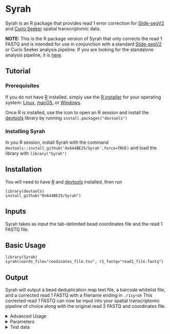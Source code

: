 # Syrah
Syrah is an R package that provides read 1 error correction for [Slide-seqV2](https://www.nature.com/articles/s41587-020-0739-1) and [Curio Seeker](https://curiobioscience.com/seeker/) spatial transcriptomic data. 

**NOTE:** This is the R package version of Syrah that only corrects the read 1 FASTQ and is intended for use in conjunction with a standard [Slide-seqV2](https://broadinstitute.github.io/warp/docs/Pipelines/SlideSeq_Pipeline/README) or Curio Seeker analysis pipeline. If you are looking for the standalone analysis pipeline, it is [here](https://cran.r-project.org/).

## Tutorial

### Prerequisites

If you do not have [R](https://r-project.org/) installed, simply use the [R installer](https://rstudio-education.github.io/hopr/starting.html) for your operating system: [Linux](https://cran.r-project.org/bin/linux/), [macOS](https://cran.r-project.org/bin/macosx/), or [Windows](https://cran.r-project.org/bin/windows/).

Once R is installed, use the icon to open an R session and install the [devtools](https://cran.r-project.org/package=devtools) library by running
```install.packages("devtools")```

### Installing Syrah
In you R session, install Syrah with the command
```devtools::install_github('0x644BE25/Syrah',force=TRUE)```
and load the library with
```library("Syrah")```

## Installation
You will need to have [R](https://www.r-project.org/) and [devtools](https://www.rdocumentation.org/packages/devtools/versions/2.4.5) installed, then run
```
library(devtools)
install_github("0x644BE25/Syrah")
```


## Inputs
Syrah takes as input the tab-delimited bead coordinates file and the read 1 FASTQ file.

## Basic Usage
```
library(Syrah)
syrah(coords_file="coodinates_file.tsv", r1_fastq="read1_file.fastq")
```

## Output
Syrah will output a bead deduplication map text file, a barcode whitelist file, and a corrected read 1 FASTQ with a filename ending in `.r1syrah`
This corrected read 1 FASTQ can now be input into your spatial transcriptomic pipeline of choice along with the original read 2 FASTQ and coordinates file.


<details>
  
<summary>Advanced Usage</summary>

## Advanced Usage
Syrah has three steps, and the `Syrah()` function is simply a wrapper for them. The steps can be run independently, if desired. This may be useful if you wish to use the same barcode whitelist for several read 1 FASTQs from the same puck or tile, such as if you have multiple lanes of the same library on a flowcell.

#### Step 1: Barcode deduplication
This step uses the barcode file to find beads with impossibly close x,y distance and barcodes one nucleotide apart. These groups of beads are virtual duplications, so Syrah reroutes all barcodes in the group to a single one.
```
make_bead_dedup_map(coords_file="coodinates_file.tsv")
```
This will output a text file of the deduplication mapping with the same name as the coordinates file but with `_dedup_map.txt` appended.

#### Step 2: Barcode whitelist generation
This step uses the barcode file and deduplication map (from the previous step) to generate a whitelist of all acceptable barcode matches. This whitelist automatically redirects duplicated beads when matching.
```
make_barcode_whitelist(dedup_map="coordinates_file.tsv_dedup_map.txt", coods_file="coordinates_file.tsv")
```
This will output a text file of the barcode matching whitelist with the same name as the coordinates file but with `_whitelist.txt` appended.

#### Step 3: Barcode correction
This step uses the barcode whitelist (from the previous step) and the read 1 FASTQ to generate a corrected read 1 FASTQ.
```
correct_barcodes(whitelist="coordinates_file.tsv_whitelist.txt", r1_fastq="read1_file.fastq")
```
This will output a corrected read 1 FASTQ with the same name as the original read 1 FASTQ but with `.r1syrah` appended. This FASTQ has the same reads in the same order as the original read 1 FASTQ, such that it is still a proper pair with the original read 2 FASTQ. It can now be used as input to your analysis pipeline of choice, such as the [WARP Slide-seq pipeline](https://broadinstitute.github.io/warp/docs/Pipelines/SlideSeq_Pipeline/README) which is also available for use in the cloud via [Terra](https://app.terra.bio/) at the [Slide-seq public workspace](https://app.terra.bio/#workspaces/warp-pipelines/Slide-seq). 

</details>

<details>
  
  <summary> Parameters </summary>
  
## Parameters

| Parameter name      | Description                                                                                                                                                                                                                                                                    | Example                                    |
|------------------|----------------------------|--------------------------|
| `coords_file`         | Path to a tab-delimited file containing the barcodes and coordinates for the puck | `"/path/to/myWorkingDir/coordinates.txt"` |
| `r1_fastq`          | Path to the read 1 FASTQ file, or a comma-delimited list of read 1 FASTQ files | `"path/to/myWorkingDir/read_1.fastq"` |
| `write_dir`        | (optional) Directory to write to. Defaults to current working directory. | `"/path/to/myWorkingDir/"`  |
| `n_cores`        | (optional) Number of CPU cores to use. Defaults to 1.  | `1`         |
| `max_slide_dist`          | (optional) Maxium allowable slide distance between beads to consider them duplicated. You are very unlikely to need to change this. Defaults to 10. | `10`  |
| `max_linker_dels`          | (optional) Maximum allowable number of deletions for an acceptable linker match. You are unlikely to need to change this. Defaults to 5. | `5`  |
| `batch_size`          | (optional) Number of reads to process at once.  You are very unlikely to need to change this. Defaults to 10^5. | `10^5`  | 

</details>

<details>
<summary> Test data</summary>
  
## Test data

The [Curio Seeker test data](https://github.com/0x644BE25/Syrah/raw/refs/heads/main/test_data/example_input_mouse_spleen_1M.tar.gz) and [Slide-seqV2 test data](https://github.com/0x644BE25/Syrah/raw/refs/heads/main/test_data/planarian_test_data.tar.gz) archive files contain FASTQ files downsampled to 1 million reads and the corresponding barcode/coordinates file. Simply unzip and un-tar the files. [Test data README](https://github.com/0x644BE25/Syrah/blob/main/test_data/README.txt)

The Curio Seeker test data is a mirror of the official [Curio Seeker test data](https://curioseekerbioinformatics.s3.us-west-1.amazonaws.com/TestDatasets/example_input_mouse_spleen_1M.tar.gz) provided for convenience and continuity.

</details>
